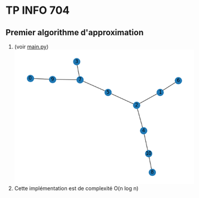 # TP INFO 704

## Premier algorithme d'approximation
1. (voir [main.py](./main.py))<br>
![](./img.png)
2. Cette implémentation est de complexité O(n log n)